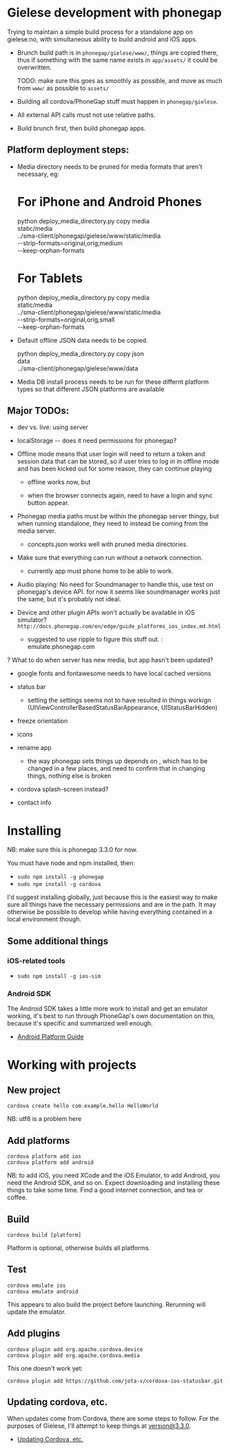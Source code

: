 # Gielese development with phonegap

Trying to maintain a simple build process for a standalone app on gielese.no,
with simultaneous ability to build android and iOS apps.

 * Brunch build path is in `phonegap/gielese/www/`, things are copied there, thus
   if something with the same name exists in `app/assets/` it could be
   overwritten. 
   
   TODO: make sure this goes as smoothly as possible, and move as much from `www/`
   as possible to `assets/`

 * Building all cordova/PhoneGap stuff must happen in `phonegap/gielese`.

 * All external API calls must not use relative paths.

 * Build brunch first, then build phonegap apps.

## Platform deployment steps: 

 * Media directory needs to be pruned for media formats that aren't necessary,
    eg:

    # For iPhone and Android Phones

    python deploy_media_directory.py copy media \
            static/media \
            ../sma-client/phonegap/gielese/www/static/media \
            --strip-formats=original,orig,medium \
            --keep-orphan-formats

    # For Tablets

    python deploy_media_directory.py copy media \
            static/media \
            ../sma-client/phonegap/gielese/www/static/media \
            --strip-formats=original,orig,small \
            --keep-orphan-formats

 * Default offline JSON data needs to be copied.

    python deploy_media_directory.py copy json \
            data \
            ../sma-client/phonegap/gielese/www/data

 * Media DB install process needs to be run for these differnt platform types
   so that different JSON platforms are available

## Major TODOs:

 * dev vs. live: using server

 * localStorage -- does it need permissions for phonegap?

 * Offline mode means that user login will need to return a token and session data
   that can be stored, so if user tries to log in in offline mode and has been
   kicked out for some reason, they can continue playing

     - offline works now, but

     - when the browser connects again, need to have a login and sync button appear.


 * Phonegap media paths must be within the phonegap server thingy, but when
   running standalone, they need to instead be coming from the media server.

    - concepts.json works well with pruned media directories.

 * Make sure that everything can run without a network connection.

    - currently app must phone home to be able to work.

 * Audio playing: No need for Soundmanager to handle this, use test on
   phonegap's device API. for now it seems like soundmanager works just the
   same, but it's probably not ideal.

 * Device and other plugin APIs won't actually be available in iOS simulator? 
   `http://docs.phonegap.com/en/edge/guide_platforms_ios_index.md.html`

    - suggested to use ripple to figure this stuff out. : emulate.phonegap.com

 ? What to do when server has new media, but app hasn't been updated? 

 * google fonts and fontawesome needs to have local cached versions

 * status bar
   - setting the settings seems not to have resulted in things workign
     (UIViewControllerBasedStatusBarAppearance, UIStatusBarHidden)

 * freeze orientation

 * icons 

 * rename app
   - the way phonegap sets things up depends on <widget> <name>, which has to
   	 be changed in a few places, and need to confirm that in changing things,
   	 nothing else is broken

 * cordova splash-screen instead? 

 * contact info

# Installing

NB: make sure this is phonegap 3.3.0 for now.

You must have node and npm installed, then: 

 * `sudo npm install -g phonegap`
 * `sudo npm install -g cordova`

I'd suggest installing globally, just because this is the easiest way to make
sure all things have the necessary permissions and are in the path. It may
otherwise be possible to develop while having everything contained in a local
environment though.

## Some additional things

### iOS-related tools

 * `sudo npm install -g ios-sim`

### Android SDK

The Android SDK takes a little more work to install and get an emulator
working, it's best to run through PhoneGap's own documentation on this, because
it's specific and summarized well enough.

 * [Android Platform Guide][androidinstall]
 
 [androidinstall]: http://docs.phonegap.com/en/3.3.0/guide_platforms_android_index.md.html#Android%20Platform%20Guide

# Working with projects

## New project

    cordova create hello com.example.hello HelloWorld

NB: utf8 is a problem here

## Add platforms
    
    cordova platform add ios
    cordova platform add android

NB: to add iOS, you need XCode and the iOS Emulator, to add Android, you need
the Android SDK, and so on. Expect downloading and installing these things to
take some time. Find a good internet connection, and tea or coffee.

## Build

    cordova build [platform]

Platform is optional, otherwise builds all platforms.

## Test

    cordova emulate ios
    cordova emulate android

This appears to also build the project before launching. Rerunning will
update the emulator.

## Add plugins

    cordova plugin add org.apache.cordova.device
    cordova plugin add org.apache.cordova.media

This one doesn't work yet: 

    cordova plugin add https://github.com/jota-v/cordova-ios-statusbar.git

## Updating cordova, etc.

When updates come from Cordova, there are some steps to follow. For the
purposes of Gïelese, I'll attempt to keep things at version@3.3.0.

 * [Updating Cordova, etc.][updating]

  [updating]: http://docs.phonegap.com/en/3.3.0/guide_cli_index.md.html#The%20Command-Line%20Interface

